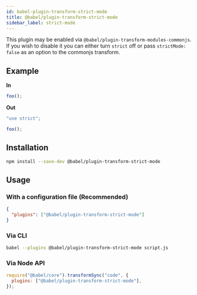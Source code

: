 ```yaml
---
id: babel-plugin-transform-strict-mode
title: @babel/plugin-transform-strict-mode
sidebar_label: strict-mode
---
```


This plugin may be enabled via `@babel/plugin-transform-modules-commonjs`.
If you wish to disable it you can either turn `strict` off or pass
`strictMode: false` as an option to the commonjs transform.

## Example

**In**

```javascript
foo();
```

**Out**

```javascript
"use strict";

foo();
```

## Installation

```sh
npm install --save-dev @babel/plugin-transform-strict-mode
```

## Usage

### With a configuration file (Recommended)

```json
{
  "plugins": ["@babel/plugin-transform-strict-mode"]
}
```

### Via CLI

```sh
babel --plugins @babel/plugin-transform-strict-mode script.js
```

### Via Node API

```javascript
require("@babel/core").transformSync("code", {
  plugins: ["@babel/plugin-transform-strict-mode"],
});
```
